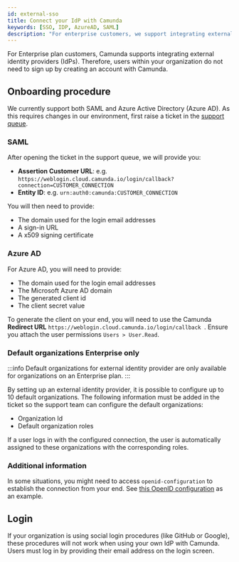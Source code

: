 ```yaml
---
id: external-sso
title: Connect your IdP with Camunda
keywords: [SSO, IDP, AzureAD, SAML]
description: "For enterprise customers, we support integrating external identity providers."
---
```


For Enterprise plan customers, Camunda supports integrating external identity providers (IdPs). Therefore, users within your organization do not need to sign up by creating an account with Camunda.

## Onboarding procedure

We currently support both SAML and Azure Active Directory (Azure AD). As this requires changes in our environment, first raise a ticket in the [support queue](https://jira.camunda.com/projects/SUPPORT/).

### SAML

After opening the ticket in the support queue, we will provide you:

- **Assertion Customer URL**: e.g. `https://weblogin.cloud.camunda.io/login/callback?connection=CUSTOMER_CONNECTION`
- **Entity ID**: e.g. `urn:auth0:camunda:CUSTOMER_CONNECTION`

You will then need to provide:

- The domain used for the login email addresses
- A sign-in URL
- A x509 signing certificate

### Azure AD

For Azure AD, you will need to provide:

- The domain used for the login email addresses
- The Microsoft Azure AD domain
- The generated client id
- The client secret value

To generate the client on your end, you will need to use the Camunda **Redirect URL** `https://weblogin.cloud.camunda.io/login/callback `. Ensure you attach the user permissions `Users > User.Read`.

### Default organizations <span class="badge badge--enterprise-only">Enterprise only</span>

:::info
Default organizations for external identity provider are only available for organizations on an Enterprise plan.
:::

By setting up an external identity provider, it is possible to configure up to 10 default organizations. The following information must be added in the ticket so the support team can configure the default organizations:

- Organization Id
- Default organization roles

If a user logs in with the configured connection, the user is automatically assigned to these organizations with the corresponding roles.

### Additional information

In some situations, you might need to access `openid-configuration` to establish the connection from your end. See [this OpenID configuration](https://weblogin.cloud.camunda.io/.well-known/openid-configuration) as an example.

## Login

If your organization is using social login procedures (like GitHub or Google), these procedures will not work when using your own IdP with Camunda. Users must log in by providing their email address on the login screen.
